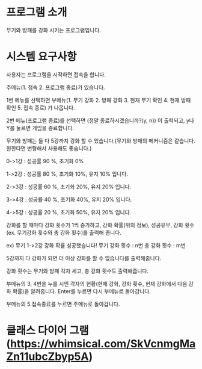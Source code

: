# 프로그램 소개
무기와 방패를 강화 시키는 프로그램입니다.


# 시스템 요구사항

사용자는 프로그램을 시작하면 접속을 합니다. 

주메뉴(1. 접속  2. 프로그램 종료)가 있습니다.

1번 메뉴를 선택하면 부메뉴(1. 무기 강화 2. 방패 강화 3. 현재 무기 확인 4. 현재 방패 확인 5. 접속 종료) 가 나옵니다.

2번 메뉴(프로그램 종료)를 선택하면 (정말 종료하시겠습니까?(y, n)) 이 출력되고, y나 Y를 눌르면 게임을 종료합니다.

무기와 방패는 둘 다 5강까지 강화 할 수 있습니다.(무기와 방패의 메커니즘은 같습니다. 원한다면 변형해서 사용해도 좋습니다.)

0->1강 : 성공률 90 %, 초기화 0%

1->2강 : 성공률 80 %, 초기화 10%, 유지 10% 입니다.

2->3강 : 성공률 60 %, 초기화 20%, 유지 20% 입니다.

3->4강 : 성공률 40 %, 초기화 40%, 유지 20% 입니다.

4->5강 : 성공률 20 %, 초기화 50%, 유지 20% 입니다.

강화를 할 때마다 강화 횟수가 1씩 증가하고, 강화 확률(위의 정보), 성공유무, 강화 횟수(ex. 무기강화 횟수와 총 강화 횟수)를 출력해 줍니다.

ex) 무기 1->2강 강화 확률
    성공했습니다!
    무기 강화 횟수 : n번
    총 강화 횟수 : m번

5강까지 다 강화가 되면 더 이상 강화를 할 수 없습니다를 출력해줍니다.

강화 횟수는 무기와 방패 각자 세고, 총 강화 횟수도 출력해줍니다.

부메뉴의 3, 4번을 누를 시엔 각자의 현황(현재 강화, 강화 횟수, 현재 강화에서 다음 강화 확률)을 알려줍니다. Enter를 누르면 다시 부메뉴로 돌아갑니다.

부메뉴의 5.접속종료를 누르면 주메뉴로 돌아갑니다.

# 클래스 다이어 그램 (https://whimsical.com/SkVcnmgMaZn11ubcZbyp5A)